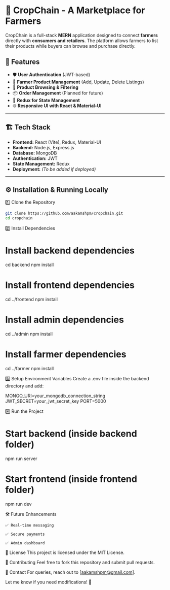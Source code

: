 # 🌱 CropChain - A Marketplace for Farmers  

CropChain is a full-stack **MERN** application designed to connect **farmers** directly with **consumers and retailers**. The platform allows farmers to list their products while buyers can browse and purchase directly.  

## 🚀 Features  
- 🛡 **User Authentication** (JWT-based)  
- 🌾 **Farmer Product Management** (Add, Update, Delete Listings)  
- 🛒 **Product Browsing & Filtering**  
- 📦 **Order Management** (Planned for future)  
- 📜 **Redux for State Management**  
- 🌐 **Responsive UI with React & Material-UI**  

---

## 🏗 Tech Stack  
- **Frontend:** React (Vite), Redux, Material-UI  
- **Backend:** Node.js, Express.js  
- **Database:** MongoDB  
- **Authentication:** JWT  
- **State Management:** Redux  
- **Deployment:** *(To be added if deployed)*  

---

## ⚙️ Installation & Running Locally  

1️⃣ Clone the Repository  
```sh
git clone https://github.com/aakamshpm/cropchain.git
cd cropchain
```
2️⃣ Install Dependencies

# Install backend dependencies
cd backend
npm install

# Install frontend dependencies
cd ../frontend
npm install

# Install admin dependencies
cd ../admin
npm install

# Install farmer dependencies
cd ../farmer
npm install

3️⃣ Setup Environment Variables
Create a .env file inside the backend directory and add:

MONGO_URI=your_mongodb_connection_string
JWT_SECRET=your_jwt_secret_key
PORT=5000

4️⃣ Run the Project
# Start backend (inside backend folder)
npm run server

# Start frontend (inside frontend folder)
npm run dev


🛠 Future Enhancements

    ✅ Real-time messaging

    ✅ Secure payments

    ✅ Admin dashboard
    

📜 License
This project is licensed under the MIT License.


🤝 Contributing
Feel free to fork this repository and submit pull requests.


📧 Contact
For queries, reach out to [aakamshpm@gmail.com].

Let me know if you need modifications! 🚀


